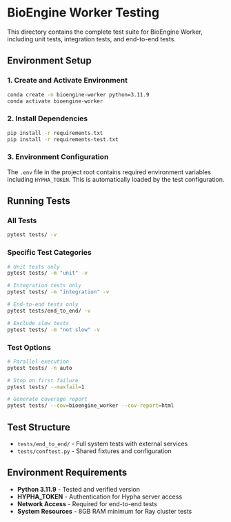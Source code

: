 # BioEngine Worker Testing

This directory contains the complete test suite for BioEngine Worker, including unit tests, integration tests, and end-to-end tests.

## Environment Setup

### 1. Create and Activate Environment
```bash
conda create -n bioengine-worker python=3.11.9
conda activate bioengine-worker
```

### 2. Install Dependencies
```bash
pip install -r requirements.txt
pip install -r requirements-test.txt
```

### 3. Environment Configuration
The `.env` file in the project root contains required environment variables including `HYPHA_TOKEN`. This is automatically loaded by the test configuration.

## Running Tests

### All Tests
```bash
pytest tests/ -v
```

### Specific Test Categories
```bash
# Unit tests only
pytest tests/ -m "unit" -v

# Integration tests only  
pytest tests/ -m "integration" -v

# End-to-end tests only
pytest tests/end_to_end/ -v

# Exclude slow tests
pytest tests/ -m "not slow" -v
```

### Test Options
```bash
# Parallel execution
pytest tests/ -n auto

# Stop on first failure
pytest tests/ --maxfail=1

# Generate coverage report
pytest tests/ --cov=bioengine_worker --cov-report=html
```

## Test Structure

- `tests/end_to_end/` - Full system tests with external services
- `tests/conftest.py` - Shared fixtures and configuration

## Environment Requirements

- **Python 3.11.9** - Tested and verified version
- **HYPHA_TOKEN** - Authentication for Hypha server access
- **Network Access** - Required for end-to-end tests
- **System Resources** - 8GB RAM minimum for Ray cluster tests
